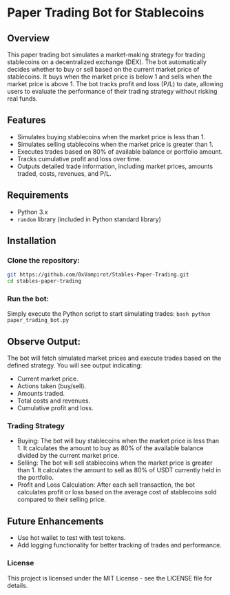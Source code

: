 # Paper Trading Bot for Stablecoins

## Overview

This paper trading bot simulates a market-making strategy for trading stablecoins on a decentralized exchange (DEX). The bot automatically decides whether to buy or sell based on the current market price of stablecoins. It buys when the market price is below 1 and sells when the market price is above 1. The bot tracks profit and loss (P/L) to date, allowing users to evaluate the performance of their trading strategy without risking real funds.

## Features

- Simulates buying stablecoins when the market price is less than 1.
- Simulates selling stablecoins when the market price is greater than 1.
- Executes trades based on 80% of available balance or portfolio amount.
- Tracks cumulative profit and loss over time.
- Outputs detailed trade information, including market prices, amounts traded, costs, revenues, and P/L.

## Requirements

- Python 3.x
- `random` library (included in Python standard library)

## Installation

### Clone the repository:
   ```bash
   git https://github.com/0xVampirot/Stables-Paper-Trading.git
   cd stables-paper-trading
   ```

### Run the bot:
Simply execute the Python script to start simulating trades:
    ```bash
    python paper_trading_bot.py
    ```

## Observe Output:
The bot will fetch simulated market prices and execute trades based on the defined strategy. You will see output indicating:
- Current market price.
- Actions taken (buy/sell).
- Amounts traded.
- Total costs and revenues.
- Cumulative profit and loss.

### Trading Strategy
- Buying: The bot will buy stablecoins when the market price is less than 1. It calculates the amount to buy as 80% of the available balance divided by the current market price.
- Selling: The bot will sell stablecoins when the market price is greater than 1. It calculates the amount to sell as 80% of USDT currently held in the portfolio.
- Profit and Loss Calculation: After each sell transaction, the bot calculates profit or loss based on the average cost of stablecoins sold compared to their selling price.

## Future Enhancements
- Use hot wallet to test with test tokens.
- Add logging functionality for better tracking of trades and performance.

### License
This project is licensed under the MIT License - see the LICENSE file for details.
